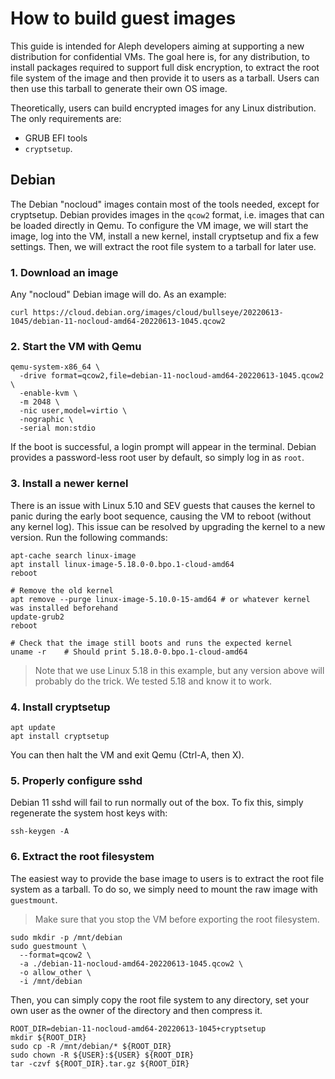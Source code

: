 # How to build guest images

This guide is intended for Aleph developers aiming at supporting a new distribution
for confidential VMs. The goal here is, for any distribution, to install packages required 
to support full disk encryption, to extract the root file system of the image and then
provide it to users as a tarball. Users can then use this tarball to generate their own
OS image.

Theoretically, users can build encrypted images for any Linux distribution.
The only requirements are:

* GRUB EFI tools
* `cryptsetup`.

## Debian

The Debian "nocloud" images contain most of the tools needed, except for cryptsetup.
Debian provides images in the `qcow2` format, i.e. images that can be loaded directly
in Qemu. To configure the VM image, we will start the image, log into the VM,
install a new kernel, install cryptsetup and fix a few settings.
Then, we will extract the root file system to a tarball for later use.

### 1. Download an image

Any "nocloud" Debian image will do. As an example:

```shell
curl https://cloud.debian.org/images/cloud/bullseye/20220613-1045/debian-11-nocloud-amd64-20220613-1045.qcow2
```

### 2. Start the VM with Qemu

```shell
qemu-system-x86_64 \
  -drive format=qcow2,file=debian-11-nocloud-amd64-20220613-1045.qcow2 \
  -enable-kvm \
  -m 2048 \
  -nic user,model=virtio \
  -nographic \
  -serial mon:stdio
```

If the boot is successful, a login prompt will appear in the terminal.
Debian provides a password-less root user by default, so simply
log in as `root`.

### 3. Install a newer kernel

There is an issue with Linux 5.10 and SEV guests that causes the kernel to panic during the early boot
sequence, causing the VM to reboot (without any kernel log). This issue can be resolved by upgrading
the kernel to a new version. Run the following commands:

```shell
apt-cache search linux-image
apt install linux-image-5.18.0-0.bpo.1-cloud-amd64
reboot

# Remove the old kernel
apt remove --purge linux-image-5.10.0-15-amd64 # or whatever kernel was installed beforehand
update-grub2
reboot

# Check that the image still boots and runs the expected kernel
uname -r    # Should print 5.18.0-0.bpo.1-cloud-amd64
```

> Note that we use Linux 5.18 in this example, but any version above will probably do the trick.
> We tested 5.18 and know it to work.

### 4. Install cryptsetup

```shell
apt update
apt install cryptsetup
```

You can then halt the VM and exit Qemu (Ctrl-A, then X).

### 5. Properly configure sshd

Debian 11 sshd will fail to run normally out of the box. To fix this, simply regenerate
the system host keys with:

```shell
ssh-keygen -A
```

### 6. Extract the root filesystem

The easiest way to provide the base image to users is to extract the root file system
as a tarball. To do so, we simply need to mount the raw image with `guestmount`.

> Make sure that you stop the VM before exporting the root filesystem.

```shell
sudo mkdir -p /mnt/debian
sudo guestmount \
  --format=qcow2 \
  -a ./debian-11-nocloud-amd64-20220613-1045.qcow2 \
  -o allow_other \
  -i /mnt/debian
```

Then, you can simply copy the root file system to any directory, set your own user
as the owner of the directory and then compress it.

```shell
ROOT_DIR=debian-11-nocloud-amd64-20220613-1045+cryptsetup
mkdir ${ROOT_DIR}
sudo cp -R /mnt/debian/* ${ROOT_DIR}
sudo chown -R ${USER}:${USER} ${ROOT_DIR}
tar -czvf ${ROOT_DIR}.tar.gz ${ROOT_DIR}
```
